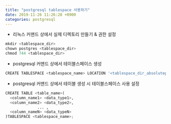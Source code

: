 ```yaml
---
title: "postgresql tablespace 사용하기"
date: 2019-11-26 11:26:28 +0900
categories: postgresql
---
```




- 리눅스 커맨드 상에서 실제 디렉토리 만들기 & 권한 설정
```python
mkdir <tablespace_dir>
chown postgres <tablespace_dir>
chmod 744 <tablespace_dir>
```
- postgresql 커맨드 상에서 테이블스페이스 생성
```python
CREATE TABLESPACE <tablespace_name> LOCATION '<tablespace_dir_absolutepath>'
```
- postgresql 커맨드 상에서 테이블 생성 시 테이블스페이스 사용 설정
```python
CREATE TABLE <table_name>(
  <column_name1> <data_type1>, 
  <column_name2> <data_type2>,
              ... ,
  <column_nameN> <data_typeN>
)TABLESPACE <tablespace_name>;
```

